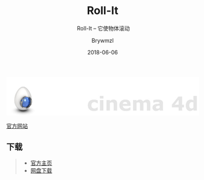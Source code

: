 ﻿---
layout:     post
title:      Roll-It
subtitle:  Roll-It – 它使物体滚动
date:       2018-06-06
author:     Brywmzl
header-img: img/C4D/csm_gits_video_top_770493397e.jpg
catalog: true
tags: [C4D插件]
---

![](https://github.com/Brywmzl/Brywmzl.github.io/raw/master/img/C4D/plug-ins/eggtion/Alem/cinema4d.jpg)  

[官方网站](http://eggtion.net)  

## 下载
>- [官方主页](http://eggtion.net/playground/cinema4d/Roll-It)
>- [网盘下载](https://pan.baidu.com/s/1skEWB4D#list/path=/App/MAXON/_Plug-ins/eggtion/Roll-It&parentPath=/App)